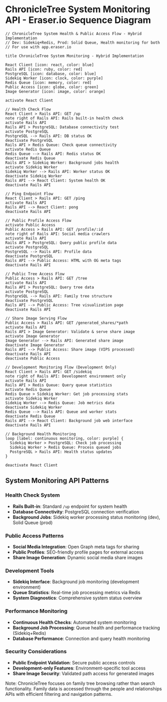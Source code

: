 # ChronicleTree System Monitoring API - Eraser.io Sequence Diagram

```
// ChronicleTree System Health & Public Access Flow - Hybrid Implementation
// Dev: Sidekiq+Redis, Prod: Solid Queue, Health monitoring for both
// For use with app.eraser.io

title ChronicleTree System Monitoring - Hybrid Implementation

React Client [icon: react, color: blue]
Rails API [icon: ruby, color: red]
PostgreSQL [icon: database, color: blue]
Sidekiq Worker [icon: clock, color: purple]
Redis Queue [icon: memory, color: red]
Public Access [icon: globe, color: green]
Image Generator [icon: image, color: orange]

activate React Client

// Health Check Flow
React Client > Rails API: GET /up
note right of Rails API: Rails built-in health check
activate Rails API
Rails API > PostgreSQL: Database connectivity test
activate PostgreSQL
PostgreSQL --> Rails API: DB status OK
deactivate PostgreSQL
Rails API > Redis Queue: Check queue connectivity
activate Redis Queue
Redis Queue --> Rails API: Redis status OK
deactivate Redis Queue
Rails API > Sidekiq Worker: Background jobs health
activate Sidekiq Worker
Sidekiq Worker --> Rails API: Worker status OK
deactivate Sidekiq Worker
Rails API --> React Client: System health OK
deactivate Rails API

// Ping Endpoint Flow
React Client > Rails API: GET /ping
activate Rails API
Rails API --> React Client: pong
deactivate Rails API

// Public Profile Access Flow
activate Public Access
Public Access > Rails API: GET /profile/:id
note right of Rails API: Social media crawlers
activate Rails API
Rails API > PostgreSQL: Query public profile data
activate PostgreSQL
PostgreSQL --> Rails API: Profile data
deactivate PostgreSQL
Rails API --> Public Access: HTML with OG meta tags
deactivate Rails API

// Public Tree Access Flow
Public Access > Rails API: GET /tree
activate Rails API
Rails API > PostgreSQL: Query tree data
activate PostgreSQL
PostgreSQL --> Rails API: Family tree structure
deactivate PostgreSQL
Rails API --> Public Access: Tree visualization page
deactivate Rails API

// Share Image Serving Flow
Public Access > Rails API: GET /generated_shares/*path
activate Rails API
Rails API > Image Generator: Validate & serve share image
activate Image Generator
Image Generator --> Rails API: Generated share image
deactivate Image Generator
Rails API --> Public Access: Share image (VIPS processed)
deactivate Rails API
deactivate Public Access

// Development Monitoring Flow (Development Only)
React Client > Rails API: GET /sidekiq
note right of Rails API: Development environment only
activate Rails API
Rails API > Redis Queue: Query queue statistics
activate Redis Queue
Redis Queue > Sidekiq Worker: Get job processing stats
activate Sidekiq Worker
Sidekiq Worker --> Redis Queue: Job metrics data
deactivate Sidekiq Worker
Redis Queue --> Rails API: Queue and worker stats
deactivate Redis Queue
Rails API --> React Client: Background job web interface
deactivate Rails API

// Background Health Monitoring
loop [label: continuous monitoring, color: purple] {
  Sidekiq Worker > PostgreSQL: Check job processing
  Sidekiq Worker > Redis Queue: Process queued jobs
  PostgreSQL > Rails API: Health status updates
}

deactivate React Client
```

## System Monitoring API Patterns

### Health Check System
- **Rails Built-in**: Standard `/up` endpoint for system health
- **Database Connectivity**: PostgreSQL connection verification
- **Background Jobs**: Sidekiq worker processing status monitoring (dev), Solid Queue (prod)

### Public Access Patterns
- **Social Media Integration**: Open Graph meta tags for sharing
- **Public Profiles**: SEO-friendly profile pages for external access
- **Share Image Generation**: Dynamic social media share images

### Development Tools
- **Sidekiq Interface**: Background job monitoring (development environment)
- **Queue Statistics**: Real-time job processing metrics via Redis
- **System Diagnostics**: Comprehensive system status overview

### Performance Monitoring
- **Continuous Health Checks**: Automated system monitoring
- **Background Job Processing**: Queue health and performance tracking (Sidekiq+Redis)
- **Database Performance**: Connection and query health monitoring

### Security Considerations
- **Public Endpoint Validation**: Secure public access controls
- **Development-only Features**: Environment-specific tool access
- **Share Image Security**: Validated path access for generated images

Note: ChronicleTree focuses on family tree browsing rather than search functionality. Family data is accessed through the people and relationships APIs with efficient filtering and navigation patterns.
